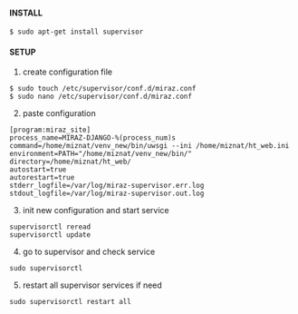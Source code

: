 #### INSTALL

```
$ sudo apt-get install supervisor
```

#### SETUP


1. create configuration file

```
$ sudo touch /etc/supervisor/conf.d/miraz.conf
$ sudo nano /etc/supervisor/conf.d/miraz.conf
```


2. paste configuration

```
[program:miraz_site]
process_name=MIRAZ-DJANGO-%(process_num)s
command=/home/miznat/venv_new/bin/uwsgi --ini /home/miznat/ht_web.ini
environment=PATH="/home/miznat/venv_new/bin/"
directory=/home/miznat/ht_web/
autostart=true
autorestart=true
stderr_logfile=/var/log/miraz-supervisor.err.log
stdout_logfile=/var/log/miraz-supervisor.out.log
```

3. init new configuration and start service

```
supervisorctl reread
supervisorctl update
```

4. go to supervisor and check service

```
sudo supervisorctl
```

5. restart all supervisor services if need

```
sudo supervisorctl restart all
```
